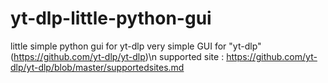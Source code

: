# yt-dlp-little-python-gui
little simple python gui for yt-dlp
very simple GUI for "yt-dlp" (https://github.com/yt-dlp/yt-dlp)\n
supported site : https://github.com/yt-dlp/yt-dlp/blob/master/supportedsites.md
